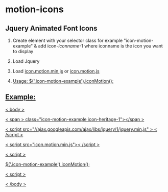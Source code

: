 motion-icons
============

<h2>Jquery Animated Font Icons</h2>

  1. Create element with your selector class for example "icon-motion-example" & add icon-<i>iconname</i>-1  where iconname is the icon you want to display
  
  2. Load Jquery
  
  3. Load <a href="icon.motion.min.js">icon.motion.min.js</a> or <a href="icon.motion.js">icon.motion.js
  
  4. Usage:
  $('.icon-motion-example').iconMotion();
  
  
  
  <h2>Example:</h2>
  <p>&lt; body &gt;</p>
  <p>&lt; span &gt;  class="icon-motion-example icon-heritage-1"&gt;&lt;/span &gt;</p>
  <p>&lt; script src="//ajax.googleapis.com/ajax/libs/jquery/1/jquery.min.js" &gt; &lt; /script &gt;</p>
  <p>&lt; script src="icon.motion.min.js">&lt; /script &gt;</p>
  <p>&lt; script &gt;</p>
  <p> $('.icon-motion-example').iconMotion(); </p>
  <p>&lt; script &gt;</p>
  <p>&lt; /body &gt;</p>
